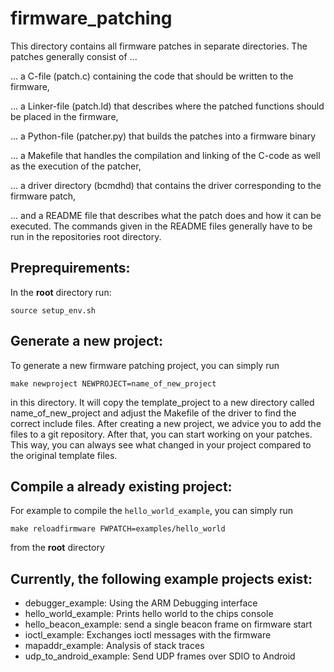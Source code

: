 # firmware_patching

This directory contains all firmware patches in separate 
directories. The patches generally consist of ...

... a C-file (patch.c) containing the code that should be 
    written to the firmware, 

... a Linker-file (patch.ld) that describes where the patched 
    functions should be placed in the firmware,

... a Python-file (patcher.py) that builds the patches into a
    firmware binary

... a Makefile that handles the compilation and linking of the
    C-code as well as the execution of the patcher,

... a driver directory (bcmdhd) that contains the driver 
    corresponding to the firmware patch,

... and a README file that describes what the patch does and how
    it can be executed. The commands given in the README files
    generally have to be run in the repositories root directory.

## Preprequirements:
In the **root** directory run:
```
source setup_env.sh
```

## Generate a new project:

To generate a new firmware patching project, you can simply run
```
make newproject NEWPROJECT=name_of_new_project
```
in this directory. It will copy the template_project to a new 
directory called name_of_new_project and adjust the Makefile of
the driver to find the correct include files. After creating a
new project, we advice you to add the files to a git repository.
After that, you can start working on your patches. This way, you
can always see what changed in your project compared to the 
original template files.

## Compile a already existing project:

For example to compile the `hello_world_example`, you can simply run
```
make reloadfirmware FWPATCH=examples/hello_world
```
from the **root** directory

## Currently, the following example projects exist:

* debugger_example: Using the ARM Debugging interface
* hello_world_example: Prints hello world to the chips console
* hello_beacon_example: send a single beacon frame on firmware start 
* ioctl_example: Exchanges ioctl messages with the firmware
* mapaddr_example: Analysis of stack traces
* udp_to_android_example: Send UDP frames over SDIO to Android

